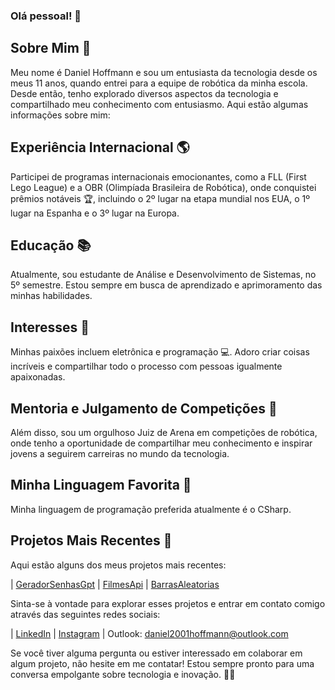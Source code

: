 ### Olá pessoal! 👋

## Sobre Mim 🚀
Meu nome é Daniel Hoffmann e sou um entusiasta da tecnologia desde os meus 11 anos, quando entrei para a equipe de robótica da minha escola. Desde então, tenho explorado diversos aspectos da tecnologia e compartilhado meu conhecimento com entusiasmo. Aqui estão algumas informações sobre mim:

## Experiência Internacional 🌎
Participei de programas internacionais emocionantes, como a FLL (First Lego League) e a OBR (Olimpíada Brasileira de Robótica), onde conquistei prêmios notáveis 🏆, incluindo o 2º lugar na etapa mundial nos EUA, o 1º lugar na Espanha e o 3º lugar na Europa.

## Educação 📚
Atualmente, sou estudante de Análise e Desenvolvimento de Sistemas, no 5º semestre. Estou sempre em busca de aprendizado e aprimoramento das minhas habilidades.

## Interesses 🌟
Minhas paixões incluem eletrônica e programação 💻. Adoro criar coisas incríveis e compartilhar todo o processo com pessoas igualmente apaixonadas.

## Mentoria e Julgamento de Competições 🤖
Além disso, sou um orgulhoso Juiz de Arena em competições de robótica, onde tenho a oportunidade de compartilhar meu conhecimento e inspirar jovens a seguirem carreiras no mundo da tecnologia.

## Minha Linguagem Favorita 🧩
Minha linguagem de programação preferida atualmente é o CSharp.

## Projetos Mais Recentes 🚀
Aqui estão alguns dos meus projetos mais recentes:

| [GeradorSenhasGpt](https://github.com/DanielHoffmannO/GeradorSenhasGpt) | [FilmesApi](https://github.com/DanielHoffmannO/FilmesApi) | [BarrasAleatorias](https://github.com/DanielHoffmannO/BarrasAleatorias)

Sinta-se à vontade para explorar esses projetos e entrar em contato comigo através das seguintes redes sociais:

| [LinkedIn](https://www.linkedin.com/in/daniel-hoffmann-bonicio/) | [Instagram](https://www.instagram.com/daniel_hoffmann.b/) | Outlook: daniel2001hoffmann@outlook.com

Se você tiver alguma pergunta ou estiver interessado em colaborar em algum projeto, não hesite em me contatar! Estou sempre pronto para uma conversa empolgante sobre tecnologia e inovação. 💬✨
